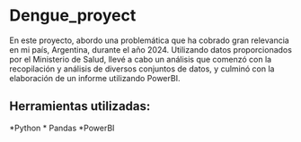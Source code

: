# Dengue_proyect
En este proyecto, abordo una problemática que ha cobrado gran relevancia en mi país, Argentina, durante el año 2024. Utilizando datos proporcionados por el Ministerio de Salud, llevé a cabo un análisis que comenzó con la recopilación y análisis de diversos conjuntos de datos, y culminó con la elaboración de un informe utilizando PowerBI.

## Herramientas utilizadas:
  *Python
    * Pandas
  *PowerBI
